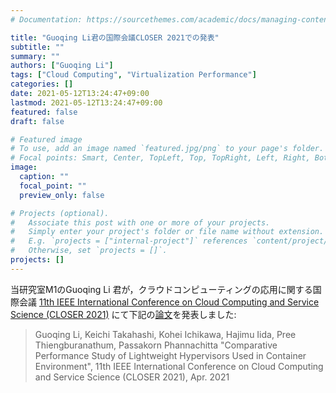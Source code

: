 ```yaml
---
# Documentation: https://sourcethemes.com/academic/docs/managing-content/

title: "Guoqing Li君の国際会議CLOSER 2021での発表"
subtitle: ""
summary: ""
authors: ["Guoqing Li"]
tags: ["Cloud Computing", "Virtualization Performance"]
categories: []
date: 2021-05-12T13:24:47+09:00
lastmod: 2021-05-12T13:24:47+09:00
featured: false
draft: false

# Featured image
# To use, add an image named `featured.jpg/png` to your page's folder.
# Focal points: Smart, Center, TopLeft, Top, TopRight, Left, Right, BottomLeft, Bottom, BottomRight.
image:
  caption: ""
  focal_point: ""
  preview_only: false

# Projects (optional).
#   Associate this post with one or more of your projects.
#   Simply enter your project's folder or file name without extension.
#   E.g. `projects = ["internal-project"]` references `content/project/deep-learning/index.md`.
#   Otherwise, set `projects = []`.
projects: []
---
```


当研究室M1のGuoqing Li 君が，クラウドコンピューティングの応用に関する国際会議 [11th IEEE International Conference on Cloud Computing and Service Science (CLOSER 2021)](http://closer.scitevents.org/) にて下記の[論文](https://www.scitepress.org/PublicationsDetail.aspx?ID=UOyxEPw5ouY=&t=1)を発表しました:

> Guoqing Li, Keichi Takahashi, Kohei Ichikawa, Hajimu Iida, Pree Thiengburanathum, Passakorn Phannachitta "Comparative Performance Study of Lightweight Hypervisors Used in Container Environment", 11th IEEE International Conference on Cloud Computing and Service Science (CLOSER 2021), Apr. 2021
